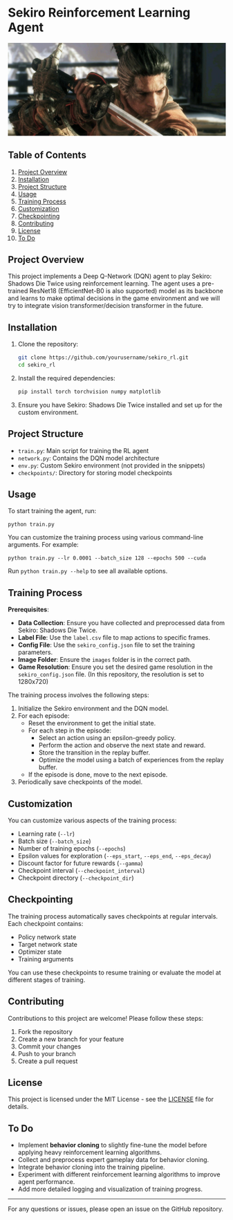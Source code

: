 

# Sekiro Reinforcement Learning Agent
![top.jpg](assets/top.png)
## Table of Contents
1. [Project Overview](#project-overview)
2. [Installation](#installation)
3. [Project Structure](#project-structure)
4. [Usage](#usage)
5. [Training Process](#training-process)
6. [Customization](#customization)
7. [Checkpointing](#checkpointing)
8. [Contributing](#contributing)
9. [License](#license)
10. [To Do](#to-do)

## Project Overview

This project implements a Deep Q-Network (DQN) agent to play Sekiro: Shadows Die Twice using reinforcement learning. The agent uses a pre-trained ResNet18 (EfficientNet-B0 is also supported) model as its backbone and learns to make optimal decisions in the game environment and we will try to integrate vision transformer/decision transformer in the future.

## Installation

1. Clone the repository:
   ```bash
   git clone https://github.com/yourusername/sekiro_rl.git
   cd sekiro_rl
   ```

2. Install the required dependencies:
   ```bash
   pip install torch torchvision numpy matplotlib
   ```

3. Ensure you have Sekiro: Shadows Die Twice installed and set up for the custom environment.

## Project Structure

- `train.py`: Main script for training the RL agent
- `network.py`: Contains the DQN model architecture
- `env.py`: Custom Sekiro environment (not provided in the snippets)
- `checkpoints/`: Directory for storing model checkpoints

## Usage

To start training the agent, run:

```
python train.py
```

You can customize the training process using various command-line arguments. For example:

```
python train.py --lr 0.0001 --batch_size 128 --epochs 500 --cuda
```

Run `python train.py --help` to see all available options.

## Training Process
**Prerequisites**:
- **Data Collection**: Ensure you have collected and preprocessed data from Sekiro: Shadows Die Twice.
- **Label File**: Use the `label.csv` file to map actions to specific frames.
- **Config File**: Use the `sekiro_config.json` file to set the training parameters.
- **Image Folder**: Ensure the `images` folder is in the correct path.
- **Game Resolution**: Ensure you set the desired game resolution in the `sekiro_config.json` file. (In this repository, the resolution is set to 1280x720)

The training process involves the following steps:

1. Initialize the Sekiro environment and the DQN model.
2. For each episode:
   - Reset the environment to get the initial state.
   - For each step in the episode:
     - Select an action using an epsilon-greedy policy.
     - Perform the action and observe the next state and reward.
     - Store the transition in the replay buffer.
     - Optimize the model using a batch of experiences from the replay buffer.
   - If the episode is done, move to the next episode.
3. Periodically save checkpoints of the model.

## Customization

You can customize various aspects of the training process:

- Learning rate (`--lr`)
- Batch size (`--batch_size`)
- Number of training epochs (`--epochs`)
- Epsilon values for exploration (`--eps_start`, `--eps_end`, `--eps_decay`)
- Discount factor for future rewards (`--gamma`)
- Checkpoint interval (`--checkpoint_interval`)
- Checkpoint directory (`--checkpoint_dir`)

## Checkpointing

The training process automatically saves checkpoints at regular intervals. Each checkpoint contains:

- Policy network state
- Target network state
- Optimizer state
- Training arguments

You can use these checkpoints to resume training or evaluate the model at different stages of training.

## Contributing

Contributions to this project are welcome! Please follow these steps:

1. Fork the repository
2. Create a new branch for your feature
3. Commit your changes
4. Push to your branch
5. Create a pull request

## License

This project is licensed under the MIT License - see the [LICENSE](LICENSE) file for details.

## To Do

- Implement **behavior cloning** to slightly fine-tune the model before applying heavy reinforcement learning algorithms.
- Collect and preprocess expert gameplay data for behavior cloning.
- Integrate behavior cloning into the training pipeline.
- Experiment with different reinforcement learning algorithms to improve agent performance.
- Add more detailed logging and visualization of training progress.

---

For any questions or issues, please open an issue on the GitHub repository.
